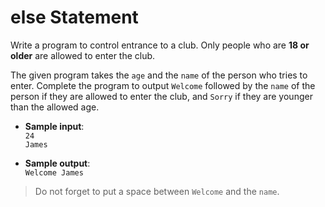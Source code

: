 # else Statement

Write a program to control entrance to a club. Only people who are **18 or older** are allowed to enter the club.

The given program takes the `age` and the `name` of the person who tries to enter. Complete the program to output `Welcome` followed by the `name` of the person if they are allowed to enter the club, and `Sorry` if they are younger than the allowed age.

- **Sample input**:  
`24`  
`James`  

- **Sample output**:  
`Welcome James`

>Do not forget to put a space between `Welcome` and the `name`.